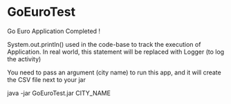 # GoEuroTest
Go Euro Application Completed !


System.out.println() used in the code-base to track the execution of Application.
In real world, this statement will be replaced with Logger (to log the activity)

You need to pass an argument (city name) to run this app, and it will create the CSV file next to your jar

java -jar GoEuroTest.jar CITY_NAME

